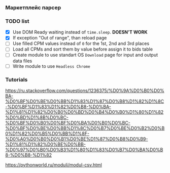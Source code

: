 ### Маркетплейс парсер


### TODO list
- [x] Use DOM Ready waiting instead of `time.sleep`. **DOESN'T WORK**
- [x] If exception "Out of range", than reload page
- [ ] Use filled CPM values instead of `0` for the 1st, 2nd and 3rd places
- [ ] Load all CPMs and sort them by value before assign it to bids table
- [ ] Create module to use standart OS `Download` page for input and output data files
- [ ] Write module to use `Headless Chrome`

### Tutorials
https://ru.stackoverflow.com/questions/1236375/%D0%9A%D0%B0%D0%BA-%D0%BF%D0%BE%D0%BB%D1%83%D1%87%D0%B8%D1%82%D1%8C-%D0%BF%D1%83%D1%82%D0%B8-%D0%BA-%D1%81%D1%82%D0%B0%D0%BD%D0%B4%D0%B0%D1%80%D1%82%D0%BD%D1%8B%D0%BC-%D0%BF%D0%B0%D0%BF%D0%BA%D0%B0%D0%BC-%D0%BF%D0%BE%D0%BB%D1%8C%D0%B7%D0%BE%D0%B2%D0%B0%D1%82%D0%B5%D0%BB%D1%8F-%D0%A0%D0%B0%D0%B1%D0%BE%D1%87%D0%B8%D0%B9-%D1%81%D1%82%D0%BE%D0%BB-%D0%97%D0%B0%D0%B3%D1%80%D1%83%D0%B7%D0%BA%D0%B8-%D0%B8-%D1%82

https://pythonworld.ru/moduli/modul-csv.html
